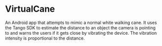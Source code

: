 # VirtualCane

An Android app that attempts to mimic a normal white walking cane. It uses the Tango SDK to estimate the distance to an object the camera is pointing to and warns the users if it gets close by vibrating the device. The vibration intensity is proportional to the distance.

